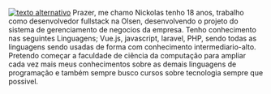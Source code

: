 [![texto alternativo](http://i.imgur.com/tXSoThF.png)](https://www.linkedin.com/in/nickolas-ferreti-752993212/ "LinkedIn")
Prazer, me chamo Nickolas tenho 18 anos, trabalho como desenvolvedor fullstack na Olsen, desenvolvendo o projeto do sistema de gerenciamento de negocios da empresa. Tenho conhecimento nas seguintes Linguagens; Vue.js, javascript, laravel, PHP, sendo todas as linguagens sendo usadas de forma com conhecimento intermediario-alto. Pretendo começar a faculdade de ciência da computação para ampliar cada vez mais meus conhecimentos sobre as demais linguagens de programação e também sempre busco cursos sobre tecnologia sempre que possivel.
